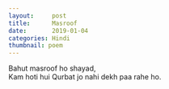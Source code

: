 ```yaml
---
layout:     post
title:      Masroof
date:       2019-01-04
categories: Hindi
thumbnail: poem
---
```


Bahut masroof ho shayad,  
Kam hoti hui Qurbat jo nahi dekh paa rahe ho.  